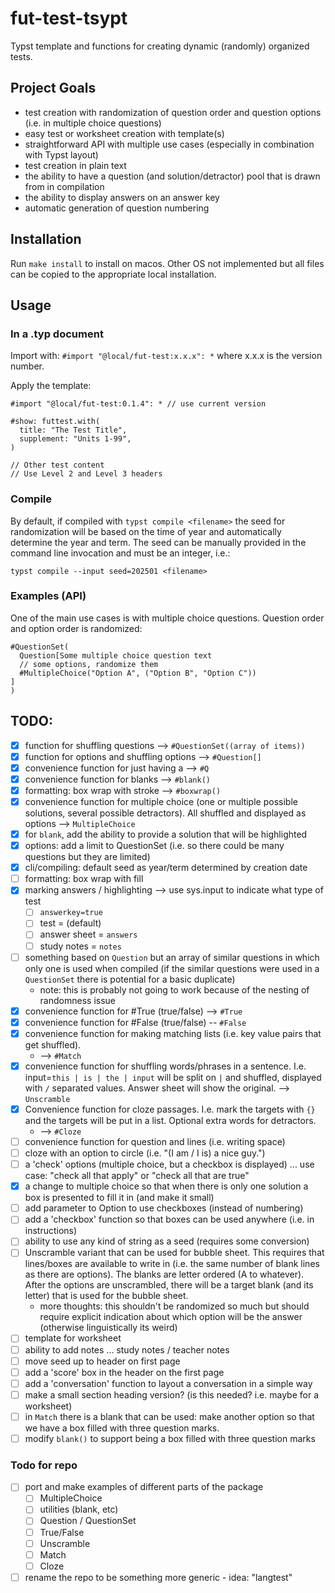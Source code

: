 # fut-test-tsypt
Typst template and functions for creating dynamic (randomly) organized tests.


## Project Goals
- test creation with randomization of question order and question options (i.e. in multiple choice questions)
- easy test or worksheet creation with template(s)
- straightforward API with multiple use cases (especially in combination with Typst layout)
- test creation in plain text
- the ability to have a question (and solution/detractor) pool that is drawn from in compilation
- the ability to display answers on an answer key
- automatic generation of question numbering


## Installation

Run `make install` to install on macos. Other OS not implemented but all files can be copied to the appropriate local installation.

## Usage

### In a .typ document
Import with: `#import "@local/fut-test:x.x.x": *` where x.x.x is the version number.

Apply the template:

```typst
#import "@local/fut-test:0.1.4": * // use current version

#show: futtest.with(
  title: "The Test Title",
  supplement: "Units 1-99",
)

// Other test content
// Use Level 2 and Level 3 headers
```



### Compile

By default, if compiled with `typst compile <filename>` the seed for randomization will be based on the time of year and automatically determine the year and term. The seed can be manually provided in the command line invocation and must be an integer, i.e.:

`typst compile --input seed=202501 <filename>`


### Examples (API)

One of the main use cases is with multiple choice questions. Question order and option order is randomized:

```typst
#QuestionSet(
  Question[Some multiple choice question text
  // some options, randomize them
  #MultipleChoice("Option A", ("Option B", "Option C"))
]
)
```


## TODO:

- [x] function for shuffling questions --> `#QuestionSet((array of items))`
- [x] function for options and shuffling options --> `#Question[]`
- [x] convenience function for just having a --> `#Q`
- [x] convenience function for blanks --> `#blank()`
- [x] formatting: box wrap with stroke --> `#boxwrap()`
- [x] convenience function for multiple choice (one or multiple possible solutions, several possible detractors). All shuffled and displayed as options --> `MultipleChoice`
- [x] for `blank`, add the ability to provide a solution that will be highlighted
- [x] options: add a limit to QuestionSet (i.e. so there could be many questions but they are limited)
- [x] cli/compiling: default seed as year/term determined by creation date
- [ ] formatting: box wrap with fill
- [x] marking answers / highlighting --> use sys.input to indicate what type of test
  - [ ] `answerkey=true`
  - [ ] test = (default)
  - [ ] answer sheet = `answers`
  - [ ] study notes = `notes`
- [ ] something based on `Question` but an array of similar questions in which only one is used when compiled (if the similar questions were used in a `QuestionSet` there is potential for a basic duplicate)
  - note: this is probably not going to work because of the nesting of randomness issue
- [x] convenience function for #True (true/false) --> `#True`
- [x] convenience function for #False (true/false) -- `#False`
- [x] convenience function for making matching lists (i.e. key value pairs that get shuffled).
  - --> `#Match`
- [x] convenience function for shuffling words/phrases in a sentence. I.e. input=`this | is | the | input` will be split on `|` and shuffled, displayed with `/` separated values. Answer sheet will show the original. --> `Unscramble`
- [x] Convenience function for cloze passages. I.e. mark the targets with `{}` and the targets will be put in a list. Optional extra words for detractors.
  - --> `#Cloze`
- [ ] convenience function for question and lines (i.e. writing space)
- [ ] cloze with an option to circle (i.e. "(I am / I is) a nice guy.")
- [ ] a 'check' options (multiple choice, but a checkbox is displayed) ... use case: "check all that apply" or "check all that are true"
- [x] a change to multiple choice so that when there is only one solution a box is presented to fill it in (and make it small)
- [ ] add parameter to Option to use checkboxes (instead of numbering)
- [ ] add a 'checkbox' function so that boxes can be used anywhere (i.e. in instructions)
- [ ] ability to use any kind of string as a seed (requires some conversion)
- [ ] Unscramble variant that can be used for bubble sheet. This requires that lines/boxes are available to write in (i.e. the same number of blank lines as there are options). The blanks are letter ordered (A to whatever). After the options are unscrambled, there will be a target blank (and its letter) that is used for the bubble sheet. 
  - more thoughts: this shouldn't be randomized so much but should require explicit indication about which option will be the answer (otherwise linguistically its weird)
- [ ] template for worksheet
- [ ] ability to add notes ... study notes / teacher notes
- [ ] move seed up to header on first page
- [ ] add a 'score' box in the header on the first page
- [ ] add a 'conversation' function to layout a conversation in a simple way
- [ ] make a small section heading version? (is this needed? i.e. maybe for a worksheet)
- [ ] in `Match` there is a blank that can be used: make another option so that we have a box filled with three question marks.
- [ ] modify `blank()` to support being a box filled with three question marks

### Todo for repo

- [ ] port and make examples of different parts of the package
  - [ ] MultipleChoice
  - [ ] utilities (blank, etc)
  - [ ] Question / QuestionSet
  - [ ] True/False
  - [ ] Unscramble
  - [ ] Match
  - [ ] Cloze

- [ ] rename the repo to be something more generic - idea: "langtest"

